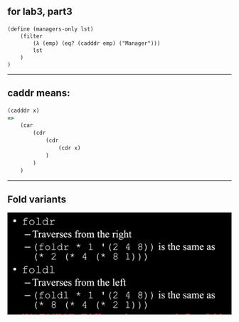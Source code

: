 ## for lab3, part3
```racket
(define (managers-only lst)
    (filter
        (λ (emp) (eq? (cadddr emp) ("Manager")))
        lst    
    )
)
```
---

## caddr means:
```ruby
(cadddr x)
=> 
    (car
        (cdr 
            (cdr 
                (cdr x)
            )
        )
    )
```

---

## Fold variants
![](img/2020-02-10-22-50-07.png)


